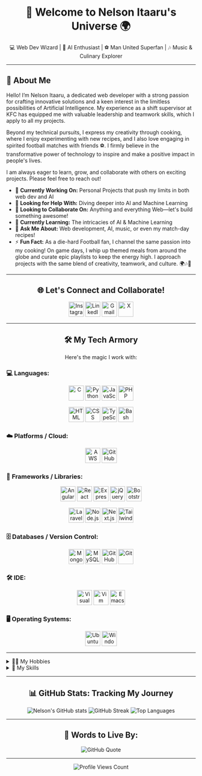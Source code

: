 <h1 align="center">🚀 Welcome to Nelson Itaaru's Universe 🌍</h1>

<p align="center">
  💻 Web Dev Wizard | 🤖 AI Enthusiast | ⚽ Man United Superfan | 🎶 Music & Culinary Explorer
</p>

---

## 🌟 About Me

Hello! I’m Nelson Itaaru, a dedicated web developer with a strong passion for crafting innovative solutions and a keen interest in the limitless possibilities of Artificial Intelligence. My experience as a shift supervisor at KFC has equipped me with valuable leadership and teamwork skills, which I apply to all my projects.

Beyond my technical pursuits, I express my creativity through cooking, where I enjoy experimenting with new recipes, and I also love engaging in spirited football matches with friends ⚽️. I firmly believe in the transformative power of technology to inspire and make a positive impact in people's lives.

I am always eager to learn, grow, and collaborate with others on exciting projects. Please feel free to reach out!

- 🔭 **Currently Working On:** Personal Projects that push my limits in both web dev and AI
- 🤝 **Looking for Help With:** Diving deeper into AI and Machine Learning
- 👯 **Looking to Collaborate On:** Anything and everything Web—let's build something awesome!
- 🌱 **Currently Learning:** The intricacies of AI & Machine Learning
- 💬 **Ask Me About:** Web development, AI, music, or even my match-day recipes!
- ⚡ **Fun Fact:** As a die-hard Football fan, I channel the same passion into my cooking! On game days, I whip up themed meals from around the globe and curate epic playlists to keep the energy high. I approach projects with the same blend of creativity, teamwork, and culture. 🌍🎶🍴

---

<h2 align="center">🌐 Let's Connect and Collaborate!</h2>

<p align="center">
  <a href="https://instagram.com/nemlic_main" target="_blank"><img src="https://skillicons.dev/icons?i=instagram" alt="Instagram" width="40" height="40"></a>
  <a href="https://linkedin.com/in/Nelson-Itaaru" target="_blank"><img src="https://skillicons.dev/icons?i=linkedin" alt="LinkedIn" width="40" height="40"></a>
  <a href="mailto:nemlicmain22@gmail.com" target="_blank"><img src="https://skillicons.dev/icons?i=gmail" alt="Gmail" width="40" height="40"></a>
  <a href="https://x.com/@nemlicmain" target="_blank"><img src="https://skillicons.dev/icons?i=twitter" alt="X" width="40" height="40"></a>
</p>

---

<h2 align="center">🛠️ My Tech Armory</h2>

<p align="center">Here's the magic I work with:</p>

### 💻 **Languages:**
<p align="center">
  <a href="https://www.cprogramming.com/" target="_blank"><img src="https://skillicons.dev/icons?i=c" alt="C" width="40" height="40"></a>
  <a href="https://www.python.org/" target="_blank"><img src="https://skillicons.dev/icons?i=python" alt="Python" width="40" height="40"></a>
  <a href="https://www.javascript.com/" target="_blank"><img src="https://skillicons.dev/icons?i=javascript" alt="JavaScript" width="40" height="40"></a>
  <a href="https://www.php.net/" target="_blank"><img src="https://skillicons.dev/icons?i=php" alt="PHP" width="40" height="40"></a>
  </p>

<p align="center">
  <a href="https://developer.mozilla.org/en-US/docs/Web/HTML" target="_blank"><img src="https://skillicons.dev/icons?i=html" alt="HTML" width="40" height="40"></a>
  <a href="https://www.w3schools.com/css/" target="_blank"><img src="https://skillicons.dev/icons?i=css" alt="CSS" width="40" height="40"></a>
  <a href="https://www.typescriptlang.org/" target="_blank"><img src="https://skillicons.dev/icons?i=typescript" alt="TypeScript" width="40" height="40"></a>
  <a href="https://www.gnu.org/software/bash/" target="_blank"><img src="https://skillicons.dev/icons?i=bash" alt="Bash" width="40" height="40"></a>
</p>

### ☁️ **Platforms / Cloud:**
<p align="center">
  <a href="https://aws.amazon.com/" target="_blank"><img src="https://skillicons.dev/icons?i=aws" alt="AWS" width="40" height="40"></a>
  <a href="https://pages.github.com/" target="_blank"><img src="https://skillicons.dev/icons?i=github" alt="GitHub Pages" width="40" height="40"></a>
</p>

### 🧰 **Frameworks / Libraries:**
<p align="center">
  <a href="https://angular.io/" target="_blank"><img src="https://skillicons.dev/icons?i=angular" alt="Angular" width="40" height="40"></a>
  <a href="https://reactjs.org/" target="_blank"><img src="https://skillicons.dev/icons?i=react" alt="React" width="40" height="40"></a>
  <a href="https://expressjs.com/" target="_blank"><img src="https://skillicons.dev/icons?i=express" alt="Express.js" width="40" height="40"></a>
  <a href="https://jquery.com/" target="_blank"><img src="https://skillicons.dev/icons?i=jquery" alt="jQuery" width="40" height="40"></a>
  <a href="https://getbootstrap.com/" target="_blank"><img src="https://skillicons.dev/icons?i=bootstrap" alt="Bootstrap" width="40" height="40"></a>
    </p>

<p align="center">
  <a href="https://laravel.com/" target="_blank"><img src="https://skillicons.dev/icons?i=laravel" alt="Laravel" width="40" height="40"></a>
  <a href="https://nodejs.org/" target="_blank"><img src="https://skillicons.dev/icons?i=nodejs" alt="Node.js" width="40" height="40"></a>
  <a href="https://nextjs.org/" target="_blank"><img src="https://skillicons.dev/icons?i=nextjs" alt="Next.js" width="40" height="40"></a>
  <a href="https://tailwindcss.com/" target="_blank"><img src="https://skillicons.dev/icons?i=tailwindcss" alt="TailwindCSS" width="40" height="40"></a>
</p>

### 🗄️ **Databases / Version Control:**
<p align="center">
  <a href="https://www.mongodb.com/" target="_blank"><img src="https://skillicons.dev/icons?i=mongodb" alt="MongoDB" width="40" height="40"></a>
  <a href="https://www.mysql.com/" target="_blank"><img src="https://skillicons.dev/icons?i=mysql" alt="MySQL" width="40" height="40"></a>
  <a href="https://github.com/" target="_blank"><img src="https://skillicons.dev/icons?i=github" alt="GitHub" width="40" height="40"></a>
  <a href="https://git-scm.com/" target="_blank"><img src="https://skillicons.dev/icons?i=git" alt="Git" width="40" height="40"></a>
</p>

### 🛠️ **IDE:**
<p align="center">
  <a href="https://code.visualstudio.com/" target="_blank"><img src="https://skillicons.dev/icons?i=vscode" alt="Visual Studio Code" width="40" height="40"></a>
  <a href="https://www.vim.org/" target="_blank"><img src="https://skillicons.dev/icons?i=vim" alt="Vim" width="40" height="40"></a>
  <a href="https://www.gnu.org/software/emacs/" target="_blank"><img src="https://skillicons.dev/icons?i=emacs" alt="Emacs" width="40" height="40"></a>
</p>

### 🖥️ **Operating Systems:**
<p align="center">
  <a href="https://ubuntu.com/" target="_blank"><img src="https://skillicons.dev/icons?i=ubuntu" alt="Ubuntu" width="40" height="40"></a>
  <a href="https://www.microsoft.com/en-us/windows" target="_blank"><img src="https://skillicons.dev/icons?i=windows" alt="Windows" width="40" height="40"></a>
</p>

---

<details>
  <summary>🧑‍🎤 My Hobbies</summary>
  <p> 
    - 🎧 Listening to Music <br>
    - 🌍 Traveling & Cultural Exploration <br>
    - 🎮 Gaming (especially football games!) <br>
    - 🍳 Cooking & Trying New Recipes
  </p>
</details>

<details>
  <summary>🧠 My Skills</summary>
  <p>
    - 💡 Problem Solving <br>
    - 🗣️ Communication <br>
    - 👥 Teamwork <br>
    - 🏆 Leadership Skills <br>
    - 📈 Time Management
  </p>
</details>

---

<h2 align="center">📊 GitHub Stats: Tracking My Journey</h2>

<p align="center">
  <img src="https://github-readme-stats.vercel.app/api?username=nemlic&theme=merko&hide_border=true" alt="Nelson's GitHub stats"/>
  <img src="https://github-readme-streak-stats.herokuapp.com/?user=nemlic&theme=merko&hide_border=true" alt="GitHub Streak"/>
  <img src="https://github-readme-stats.vercel.app/api/top-langs/?username=nemlic&theme=merko&hide_border=true&layout=compact" alt="Top Languages"/>
</p>

---

<h2 align="center">📖 Words to Live By:</h2>

<p align="center">
  <img src="https://quotes-github-readme.vercel.app/api?type=horizontal&theme=radical" alt="GitHub Quote"/>
</p>

---

<p align="center">
  <img src="https://visitcount.itsvg.in/api?id=nemlic&icon=7&color=13" alt="Profile Views Count"/>
</p>
